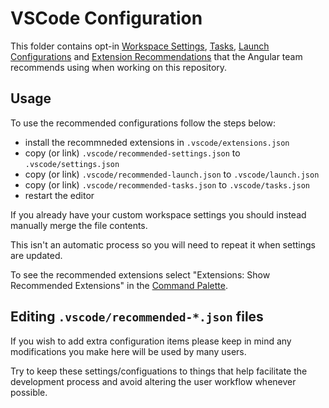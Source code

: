 # VSCode Configuration

This folder contains opt-in [Workspace Settings](https://code.visualstudio.com/docs/getstarted/settings), [Tasks](https://code.visualstudio.com/docs/editor/tasks), [Launch Configurations](https://code.visualstudio.com/Docs/editor/debugging#_launch-configurations) and [Extension Recommendations](https://code.visualstudio.com/docs/editor/extension-gallery#_workspace-recommended-extensions) that the Angular team recommends using when working on this repository.

## Usage

To use the recommended configurations follow the steps below:

- install the recommneded extensions in `.vscode/extensions.json`
- copy (or link) `.vscode/recommended-settings.json` to `.vscode/settings.json`
- copy (or link) `.vscode/recommended-launch.json` to `.vscode/launch.json`
- copy (or link) `.vscode/recommended-tasks.json` to `.vscode/tasks.json`
- restart the editor

If you already have your custom workspace settings you should instead manually merge the file contents.

This isn't an automatic process so you will need to repeat it when settings are updated.

To see the recommended extensions select "Extensions: Show Recommended Extensions" in the [Command Palette](https://code.visualstudio.com/docs/getstarted/userinterface#_command-palette).

## Editing `.vscode/recommended-*.json` files

If you wish to add extra configuration items please keep in mind any modifications you make here will be used by many users.

Try to keep these settings/configuations to things that help facilitate the development process and avoid altering the user workflow whenever possible.
